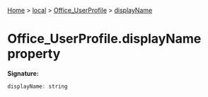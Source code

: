 [Home](./index) &gt; [local](local.md) &gt; [Office\_UserProfile](local.office_userprofile.md) &gt; [displayName](local.office_userprofile.displayname.md)

# Office\_UserProfile.displayName property


**Signature:**
```javascript
displayName: string
```
